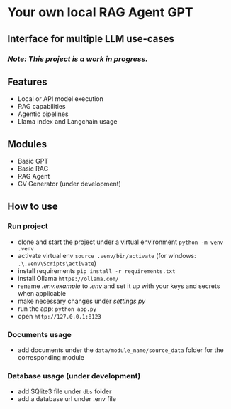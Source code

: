 # Your own local RAG Agent GPT
## Interface for multiple LLM use-cases
### *Note: This project is a work in progress.*

## Features
- Local or API model execution
- RAG capabilities
- Agentic pipelines
- Llama index and Langchain usage

## Modules
- Basic GPT
- Basic RAG
- RAG Agent
- CV Generator (under development)

## How to use
### Run project
- clone and start the project under a virtual environment `python -m venv .venv`
- activate virtual env `source .venv/bin/activate` (for windows: `.\.venv\Scripts\activate`)
- install requirements `pip install -r requirements.txt`
- install Ollama `https://ollama.com/`
- rename *.env.example* to *.env* and set it up with your keys and secrets when applicable
- make necessary changes under *settings.py*
- run the app: `python app.py`
- open `http://127.0.0.1:8123`

### Documents usage
- add documents under the `data/module_name/source_data` folder for the corresponding module

### Database usage (under development)
- add SQlite3 file under `dbs` folder
- add a database url under .env file
